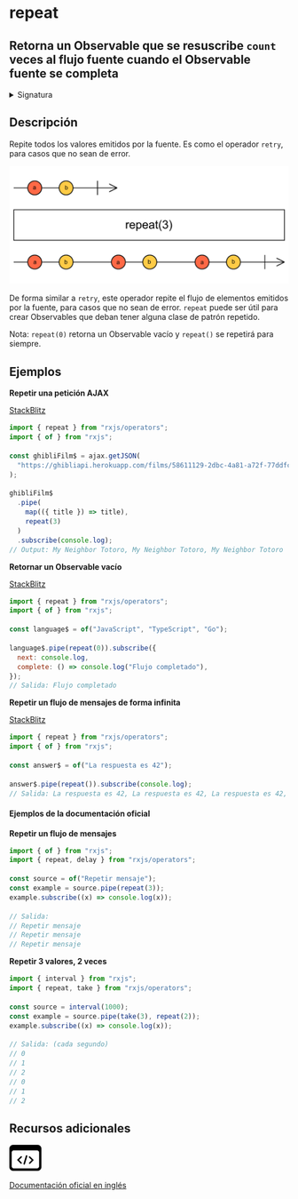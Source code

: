 # repeat

<h2 class="subtitle"> Retorna un Observable que se resuscribe <code>count</code> veces al flujo fuente cuando el Observable fuente se completa</h2>

<details>
<summary>Signatura</summary>

### Firma

`repeat<T>(count: number = -1): MonoTypeOperatorFunction<T>`

### Parámetros

<table>
<tr><td>count</td><td>Opcional. El valor por defecto es -1.

El número de veces que se repiten los valores del Observable fuente. Si se especifica el valor 0, se producirá un Observable vacío.

</td></tr>
</table>

### Retorna

`MonoTypeOperatorFunction<T>`: Un Observable que se resuscribirá `count` veces al flujo fuente cuando el flujo fuente se complete.

</details>

## Descripción

Repite todos los valores emitidos por la fuente. Es como el operador `retry`, para casos que no sean de error.

<img src="assets/images/marble-diagrams/utility/repeat.png" alt="Diagrama de canicas del operador repeat">

De forma similar a `retry`, este operador repite el flujo de elementos emitidos por la fuente, para casos que no sean de error. `repeat` puede ser útil para crear Observables que deban tener alguna clase de patrón repetido.

Nota: `repeat(0)` retorna un Observable vacío y `repeat()` se repetirá para siempre.

## Ejemplos

**Repetir una petición AJAX**

<a target="_blank" href="https://stackblitz.com/edit/rxjs-repeat-1?file=index.ts">StackBlitz</a>

```javascript
import { repeat } from "rxjs/operators";
import { of } from "rxjs";

const ghibliFilm$ = ajax.getJSON(
  "https://ghibliapi.herokuapp.com/films/58611129-2dbc-4a81-a72f-77ddfc1b1b49"
);

ghibliFilm$
  .pipe(
    map(({ title }) => title),
    repeat(3)
  )
  .subscribe(console.log);
// Output: My Neighbor Totoro, My Neighbor Totoro, My Neighbor Totoro
```

**Retornar un Observable vacío**

<a target="_blank" href="https://stackblitz.com/edit/rxjs-repeat-2?file=index.ts">StackBlitz</a>

```javascript
import { repeat } from "rxjs/operators";
import { of } from "rxjs";

const language$ = of("JavaScript", "TypeScript", "Go");

language$.pipe(repeat(0)).subscribe({
  next: console.log,
  complete: () => console.log("Flujo completado"),
});
// Salida: Flujo completado
```

**Repetir un flujo de mensajes de forma infinita**

<a target="_blank" href="https://stackblitz.com/edit/rxjs-repeat-3?file=index.ts">StackBlitz</a>

```javascript
import { repeat } from "rxjs/operators";
import { of } from "rxjs";

const answer$ = of("La respuesta es 42");

answer$.pipe(repeat()).subscribe(console.log);
// Salida: La respuesta es 42, La respuesta es 42, La respuesta es 42, La respuesta es 42...
```

#### Ejemplos de la documentación oficial

**Repetir un flujo de mensajes**

```javascript
import { of } from "rxjs";
import { repeat, delay } from "rxjs/operators";

const source = of("Repetir mensaje");
const example = source.pipe(repeat(3));
example.subscribe((x) => console.log(x));

// Salida:
// Repetir mensaje
// Repetir mensaje
// Repetir mensaje
```

**Repetir 3 valores, 2 veces**

```javascript
import { interval } from "rxjs";
import { repeat, take } from "rxjs/operators";

const source = interval(1000);
const example = source.pipe(take(3), repeat(2));
example.subscribe((x) => console.log(x));

// Salida: (cada segundo)
// 0
// 1
// 2
// 0
// 1
// 2
```

<div class="additional-section">

## Recursos adicionales

<a class="source-icon" target="_blank" href="https://github.com/ReactiveX/rxjs/blob/master/src/internal/operators/repeat.ts">
<img src="assets/icons/source-code.png" alt="Source code">
</a>
</div>

<a target="_blank" href="https://rxjs.dev/api/operators/repeat">Documentación oficial en inglés</a>
